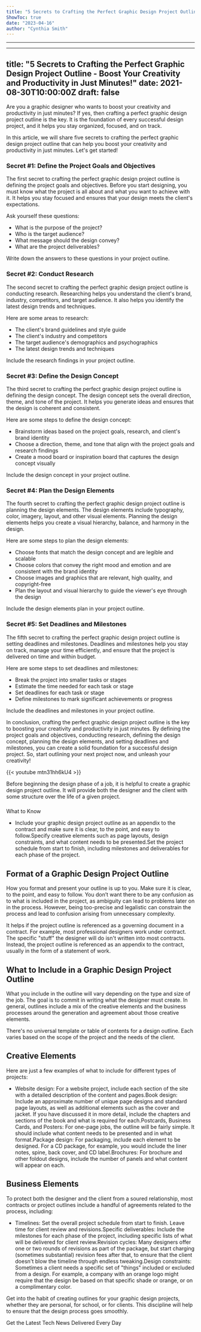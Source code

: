 ```yaml
---
title: "5 Secrets to Crafting the Perfect Graphic Design Project Outline - Boost Your Creativity and Productivity in Just Minutes!"
ShowToc: true 
date: "2023-04-16"
author: "Cynthia Smith"
---
```

*****
---
title: "5 Secrets to Crafting the Perfect Graphic Design Project Outline - Boost Your Creativity and Productivity in Just Minutes!"
date: 2021-08-30T10:00:00Z
draft: false
---

Are you a graphic designer who wants to boost your creativity and productivity in just minutes? If yes, then crafting a perfect graphic design project outline is the key. It is the foundation of every successful design project, and it helps you stay organized, focused, and on track.

In this article, we will share five secrets to crafting the perfect graphic design project outline that can help you boost your creativity and productivity in just minutes. Let's get started!

### Secret #1: Define the Project Goals and Objectives

The first secret to crafting the perfect graphic design project outline is defining the project goals and objectives. Before you start designing, you must know what the project is all about and what you want to achieve with it. It helps you stay focused and ensures that your design meets the client's expectations.

Ask yourself these questions:

- What is the purpose of the project?
- Who is the target audience?
- What message should the design convey?
- What are the project deliverables?

Write down the answers to these questions in your project outline.

### Secret #2: Conduct Research

The second secret to crafting the perfect graphic design project outline is conducting research. Researching helps you understand the client's brand, industry, competitors, and target audience. It also helps you identify the latest design trends and techniques.

Here are some areas to research:

- The client's brand guidelines and style guide
- The client's industry and competitors
- The target audience's demographics and psychographics
- The latest design trends and techniques

Include the research findings in your project outline.

### Secret #3: Define the Design Concept

The third secret to crafting the perfect graphic design project outline is defining the design concept. The design concept sets the overall direction, theme, and tone of the project. It helps you generate ideas and ensures that the design is coherent and consistent.

Here are some steps to define the design concept:

- Brainstorm ideas based on the project goals, research, and client's brand identity
- Choose a direction, theme, and tone that align with the project goals and research findings
- Create a mood board or inspiration board that captures the design concept visually

Include the design concept in your project outline.

### Secret #4: Plan the Design Elements

The fourth secret to crafting the perfect graphic design project outline is planning the design elements. The design elements include typography, color, imagery, layout, and other visual elements. Planning the design elements helps you create a visual hierarchy, balance, and harmony in the design.

Here are some steps to plan the design elements:

- Choose fonts that match the design concept and are legible and scalable
- Choose colors that convey the right mood and emotion and are consistent with the brand identity
- Choose images and graphics that are relevant, high quality, and copyright-free
- Plan the layout and visual hierarchy to guide the viewer's eye through the design

Include the design elements plan in your project outline.

### Secret #5: Set Deadlines and Milestones

The fifth secret to crafting the perfect graphic design project outline is setting deadlines and milestones. Deadlines and milestones help you stay on track, manage your time efficiently, and ensure that the project is delivered on time and within budget.

Here are some steps to set deadlines and milestones:

- Break the project into smaller tasks or stages
- Estimate the time needed for each task or stage
- Set deadlines for each task or stage
- Define milestones to mark significant achievements or progress

Include the deadlines and milestones in your project outline.

In conclusion, crafting the perfect graphic design project outline is the key to boosting your creativity and productivity in just minutes. By defining the project goals and objectives, conducting research, defining the design concept, planning the design elements, and setting deadlines and milestones, you can create a solid foundation for a successful design project. So, start outlining your next project now, and unleash your creativity!

{{< youtube mtn31hh6kU4 >}} 




Before beginning the design phase of a job, it is helpful to create a graphic design project outline. It will provide both the designer and the client with some structure over the life of a given project.

 
### 
What to Know
 
- Include your graphic design project outline as an appendix to the contract and make sure it is clear, to the point, and easy to follow.Specify creative elements such as page layouts, design constraints, and what content needs to be presented.Set the project schedule from start to finish, including milestones and deliverables for each phase of the project.

 
##   Format of a Graphic Design Project Outline  
 

How you format and present your outline is up to you. Make sure it is clear, to the point, and easy to follow. You don’t want there to be any confusion as to what is included in the project, as ambiguity can lead to problems later on in the process. However, being too-precise and legalistic can constrain the process and lead to confusion arising from unnecessary complexity.

 

It helps if the project outline is referenced as a governing document in a contract. For example, most professional designers work under contract. The specific "stuff" the designer will do isn't written into most contracts. Instead, the project outline is referenced as an appendix to the contract, usually in the form of a statement of work.

 
##   What to Include in a Graphic Design Project Outline  
 

What you include in the outline will vary depending on the type and size of the job. The goal is to commit in writing what the designer must create. In general, outlines include a mix of the creative elements and the business processes around the generation and agreement about those creative elements.

 
There's no universal template or table of contents for a design outline. Each varies based on the scope of the project and the needs of the client.
 
##   Creative Elements  
 

Here are just a few examples of what to include for different types of projects:

 
- Website design: For a website project, include each section of the site with a detailed description of the content and pages.Book design: Include an approximate number of unique page designs and standard page layouts, as well as additional elements such as the cover and jacket. If you have discussed it in more detail, include the chapters and sections of the book and what is required for each.Postcards, Business Cards, and Posters: For one-page jobs, the outline will be fairly simple. It should include what content needs to be presented and in what format.Package design: For packaging, include each element to be designed. For a CD package, for example, you would include the liner notes, spine, back cover, and CD label.Brochures: For brochure and other foldout designs, include the number of panels and what content will appear on each.

 
##   Business Elements  
 

To protect both the designer and the client from a soured relationship, most contracts or project outlines include a handful of agreements related to the process, including:

 
- Timelines: Set the overall project schedule from start to finish. Leave time for client review and revisions.Specific deliverables: Include the milestones for each phase of the project, including specific lists of what will be delivered for client review.Revision cycles: Many designers offer one or two rounds of revisions as part of the package, but start charging (sometimes substantial) revision fees after that, to ensure that the client doesn't blow the timeline through endless tweaking.Design constraints: Sometimes a client needs a specific set of "things" included or excluded from a design. For example, a company with an orange logo might require that the design be based on that specific shade or orange, or on a complimentary color.

 

Get into the habit of creating outlines for your graphic design projects, whether they are personal, for school, or for clients. This discipline will help to ensure that the design process goes smoothly.

 

Get the Latest Tech News Delivered Every Day




